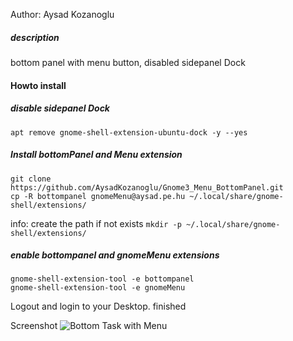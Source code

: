 Author: Aysad Kozanoglu

##### description
bottom panel with menu button, disabled sidepanel Dock 

#### Howto install


##### disable sidepanel Dock
```
apt remove gnome-shell-extension-ubuntu-dock -y --yes
```

##### Install bottomPanel and Menu extension
```
git clone https://github.com/AysadKozanoglu/Gnome3_Menu_BottomPanel.git
cp -R bottompanel gnomeMenu@aysad.pe.hu ~/.local/share/gnome-shell/extensions/ 
```
info: create the path if not exists ``` mkdir -p ~/.local/share/gnome-shell/extensions/ ```

##### enable bottompanel and gnomeMenu  extensions
```
gnome-shell-extension-tool -e bottompanel
gnome-shell-extension-tool -e gnomeMenu
```

Logout and login to your Desktop. finished

Screenshot
![Bottom Task with Menu](http://10.10.10.221:8080/Lebenswege/LW_Menu_TopBarToBottom/raw/master/screenshot.png)

